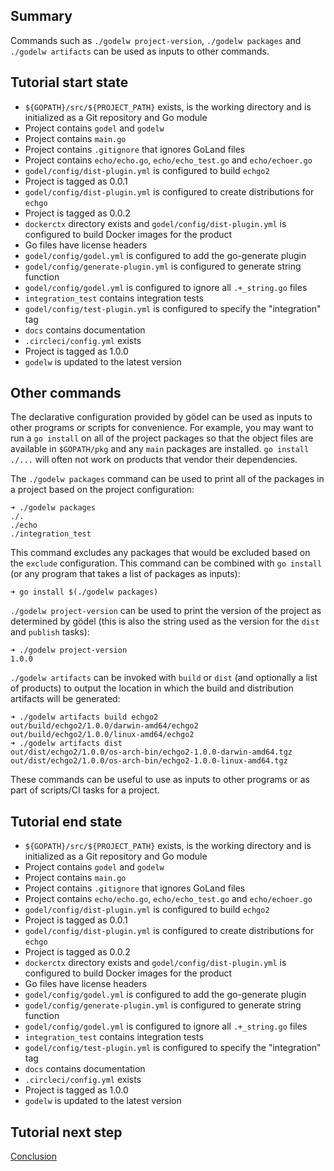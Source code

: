 Summary
-------
Commands such as `./godelw project-version`, `./godelw packages` and `./godelw artifacts` can be used as inputs to other
commands.

Tutorial start state
--------------------
* `${GOPATH}/src/${PROJECT_PATH}` exists, is the working directory and is initialized as a Git repository and Go module
* Project contains `godel` and `godelw`
* Project contains `main.go`
* Project contains `.gitignore` that ignores GoLand files
* Project contains `echo/echo.go`, `echo/echo_test.go` and `echo/echoer.go`
* `godel/config/dist-plugin.yml` is configured to build `echgo2`
* Project is tagged as 0.0.1
* `godel/config/dist-plugin.yml` is configured to create distributions for `echgo`
* Project is tagged as 0.0.2
* `dockerctx` directory exists and `godel/config/dist-plugin.yml` is configured to build Docker images for the product
* Go files have license headers
* `godel/config/godel.yml` is configured to add the go-generate plugin
* `godel/config/generate-plugin.yml` is configured to generate string function
* `godel/config/godel.yml` is configured to ignore all `.+_string.go` files
* `integration_test` contains integration tests
* `godel/config/test-plugin.yml` is configured to specify the "integration" tag
* `docs` contains documentation
* `.circleci/config.yml` exists
* Project is tagged as 1.0.0
* `godelw` is updated to the latest version

Other commands
--------------
The declarative configuration provided by gödel can be used as inputs to other programs or scripts for convenience. For
example, you may want to run a `go install` on all of the project packages so that the object files are available in
`$GOPATH/pkg` and any `main` packages are installed. `go install ./...` will often not work on products that vendor
their dependencies.

The `./godelw packages` command can be used to print all of the packages in a project based on the project
configuration:

```
➜ ./godelw packages
./.
./echo
./integration_test
```

This command excludes any packages that would be excluded based on the `exclude` configuration. This command can be
combined with `go install` (or any program that takes a list of packages as inputs):

```
➜ go install $(./godelw packages)
```

`./godelw project-version` can be used to print the version of the project as determined by gödel (this is also the
string used as the version for the `dist` and `publish` tasks):

```
➜ ./godelw project-version
1.0.0
```

`./godelw artifacts` can be invoked with `build` or `dist` (and optionally a list of products) to output the location in
which the build and distribution artifacts will be generated:

```
➜ ./godelw artifacts build echgo2
out/build/echgo2/1.0.0/darwin-amd64/echgo2
out/build/echgo2/1.0.0/linux-amd64/echgo2
➜ ./godelw artifacts dist
out/dist/echgo2/1.0.0/os-arch-bin/echgo2-1.0.0-darwin-amd64.tgz
out/dist/echgo2/1.0.0/os-arch-bin/echgo2-1.0.0-linux-amd64.tgz
```

These commands can be useful to use as inputs to other programs or as part of scripts/CI tasks for a project.

Tutorial end state
------------------
* `${GOPATH}/src/${PROJECT_PATH}` exists, is the working directory and is initialized as a Git repository and Go module
* Project contains `godel` and `godelw`
* Project contains `main.go`
* Project contains `.gitignore` that ignores GoLand files
* Project contains `echo/echo.go`, `echo/echo_test.go` and `echo/echoer.go`
* `godel/config/dist-plugin.yml` is configured to build `echgo2`
* Project is tagged as 0.0.1
* `godel/config/dist-plugin.yml` is configured to create distributions for `echgo`
* Project is tagged as 0.0.2
* `dockerctx` directory exists and `godel/config/dist-plugin.yml` is configured to build Docker images for the product
* Go files have license headers
* `godel/config/godel.yml` is configured to add the go-generate plugin
* `godel/config/generate-plugin.yml` is configured to generate string function
* `godel/config/godel.yml` is configured to ignore all `.+_string.go` files
* `integration_test` contains integration tests
* `godel/config/test-plugin.yml` is configured to specify the "integration" tag
* `docs` contains documentation
* `.circleci/config.yml` exists
* Project is tagged as 1.0.0
* `godelw` is updated to the latest version

Tutorial next step
------------------
[Conclusion](https://github.com/palantir/godel/wiki/Tutorial-conclusion)
